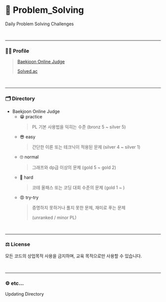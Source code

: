 # 📆 Problem_Solving

Daily Problem Solving Challenges

<br><hr/>

### 🧑‍💻 Profile

> [Baekjoon Online Judge](https://www.acmicpc.net/user/polygon)
>
>  [Solved.ac](https://solved.ac/profile/polygon)

<br><hr/>

### 🗂️ Directory

+ Baekjoon Online Judge
  + 😁 practice
    >  PL 기본 사용법을 익히는 수준 (bronz 5 ~ silver 5)
  + 😎 easy
    > 간단한 이론 또는 테크닉이 적용된 문제 (silver 4 ~ silver 1)
  + 🙄 normal
    > 그래프와 dp급 이상의 문제 (gold 5 ~ gold 2)
  + 🤔 hard
    > 코테 올패스 또는 코딩 대회 수준의 문제 (gold 1 ~ )
  + 😡 try-try
    > 증명하지 못하거나 풀지 못한 문제, 재미로 푸는 문제
    > 
    > (unranked / minor PL) 

<br><hr/>

### ⚖️ License

모든 코드의 상업목적 사용을 금지하며, 교육 목적으로만 사용할 수 있습니다.

<br><hr/>

### ⚙️ etc...

Updating Directory
